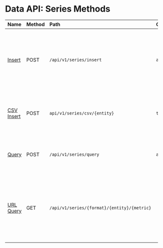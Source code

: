 # Data API: Series Methods

| **Name** | **Method** | **Path** | **Content-Type** | **Description** |
|:---|:---|:---|:---|:---|
| [Insert](insert.md) | POST | `/api/v1/series/insert` | `application/json` | Insert a timestamped array of numbers for a given series identified by metric, entity, and series tags. |
| [CSV Insert](csv-insert.md) | POST | `api/v1/series/csv/{entity}` | `text/csv` | Insert series values for the specified entity and series tags in CSV format.|
| [Query](query.md) | POST | `/api/v1/series/query` | `application/json` | Retrieve series with timestamped values for specified filters.|
| [URL Query](url-query.md) | GET | `/api/v1/series/{format}/{entity}/{metric}` |  | Retrieve series values for the specified entity, metric, and optional series tags in CSV and JSON format. |
